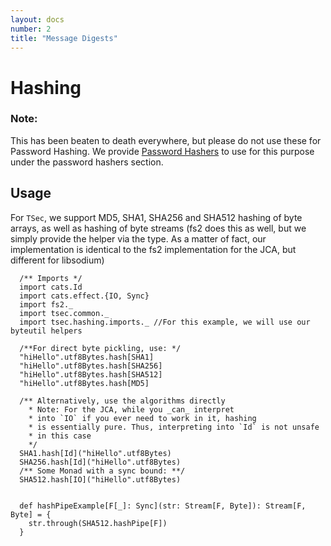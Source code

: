```yaml
---
layout: docs
number: 2
title: "Message Digests"
---
```


# Hashing 

### Note: 

This has been beaten to death everywhere, but please do not use
these for Password Hashing. We provide [Password Hashers](/tsec/docs/passwordhashers.html) 
to use for this purpose under the password hashers section.

## Usage

For `TSec`, we support MD5, SHA1, SHA256 and SHA512 hashing of byte arrays, as well as
hashing of byte streams (fs2 does this as well, but we simply provide the helper via the type.
As a matter of fact, our implementation is identical to the fs2 implementation for the JCA, but different
for libsodium)


```tut
  /** Imports */
  import cats.Id
  import cats.effect.{IO, Sync}
  import fs2._
  import tsec.common._
  import tsec.hashing.imports._ //For this example, we will use our byteutil helpers

  /**For direct byte pickling, use: */
  "hiHello".utf8Bytes.hash[SHA1]
  "hiHello".utf8Bytes.hash[SHA256]
  "hiHello".utf8Bytes.hash[SHA512]
  "hiHello".utf8Bytes.hash[MD5]

  /** Alternatively, use the algorithms directly
    * Note: For the JCA, while you _can_ interpret
    * into `IO` if you ever need to work in it, hashing
    * is essentially pure. Thus, interpreting into `Id` is not unsafe
    * in this case
    */
  SHA1.hash[Id]("hiHello".utf8Bytes)
  SHA256.hash[Id]("hiHello".utf8Bytes)
  /** Some Monad with a sync bound: **/
  SHA512.hash[IO]("hiHello".utf8Bytes)
  
  
  def hashPipeExample[F[_]: Sync](str: Stream[F, Byte]): Stream[F, Byte] = {
    str.through(SHA512.hashPipe[F])
  }
```

